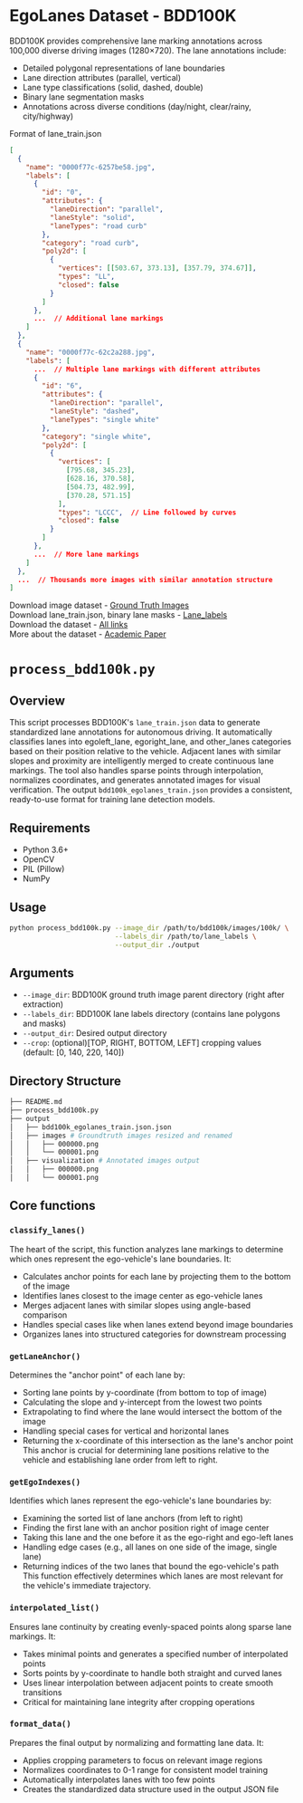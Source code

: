 # EgoLanes Dataset - BDD100K

BDD100K provides comprehensive lane marking annotations across 100,000 diverse driving images (1280×720). The lane annotations include:

- Detailed polygonal representations of lane boundaries
- Lane direction attributes (parallel, vertical)
- Lane type classifications (solid, dashed, double)
- Binary lane segmentation masks
- Annotations across diverse conditions (day/night, clear/rainy, city/highway)

Format of lane_train.json
```json
[
  {
    "name": "0000f77c-6257be58.jpg",
    "labels": [
      {
        "id": "0",
        "attributes": {
          "laneDirection": "parallel",
          "laneStyle": "solid",
          "laneTypes": "road curb"
        },
        "category": "road curb",
        "poly2d": [
          {
            "vertices": [[503.67, 373.13], [357.79, 374.67]],
            "types": "LL",
            "closed": false
          }
        ]
      },
      ...  // Additional lane markings
    ]
  },
  {
    "name": "0000f77c-62c2a288.jpg",
    "labels": [
      ...  // Multiple lane markings with different attributes
      {
        "id": "6",
        "attributes": {
          "laneDirection": "parallel",
          "laneStyle": "dashed",
          "laneTypes": "single white"
        },
        "category": "single white",
        "poly2d": [
          {
            "vertices": [
              [795.68, 345.23], 
              [628.16, 370.58], 
              [504.73, 482.99], 
              [370.28, 571.15]
            ],
            "types": "LCCC",  // Line followed by curves
            "closed": false
          }
        ]
      },
      ...  // More lane markings
    ]
  },
  ...  // Thousands more images with similar annotation structure
]
```
</div>

Download image dataset - [Ground Truth Images](https://dl.cv.ethz.ch/bdd100k/data/100k_images_train.zip)<br>
Download lane_train.json, binary lane masks - [Lane_labels](https://dl.cv.ethz.ch/bdd100k/data/bdd100k_lane_labels_trainval.zip)<br>
Download the dataset - [All links](https://dl.cv.ethz.ch/bdd100k/data/)<br>
More about the dataset - [Academic Paper](https://arxiv.org/abs/1805.04687)<br>

# `process_bdd100k.py`

## Overview
This script processes BDD100K's `lane_train.json` data to generate standardized lane annotations for autonomous driving. It automatically classifies lanes into egoleft_lane, egoright_lane, and other_lanes categories based on their position relative to the vehicle. Adjacent lanes with similar slopes and proximity are intelligently merged to create continuous lane markings. The tool also handles sparse points through interpolation, normalizes coordinates, and generates annotated images for visual verification. The output `bdd100k_egolanes_train.json` provides a consistent, ready-to-use format for training lane detection models.

## Requirements
- Python 3.6+
- OpenCV
- PIL (Pillow)
- NumPy

## Usage

```bash
python process_bdd100k.py --image_dir /path/to/bdd100k/images/100k/ \
                          --labels_dir /path/to/lane_labels \
                          --output_dir ./output
```

## Arguments
- `--image_dir`: BDD100K ground truth image parent directory (right after extraction)
- `--labels_dir`: BDD100K lane labels directory (contains lane polygons and masks)
- `--output_dir`: Desired output directory
- `--crop`: (optional)[TOP, RIGHT, BOTTOM, LEFT] cropping values (default: [0, 140, 220, 140])

## Directory Structure

```bash
├── README.md
├── process_bdd100k.py
├── output
│   ├── bdd100k_egolanes_train.json.json
│   ├── images # Groundtruth images resized and renamed
│   │   ├── 000000.png
│   │   └── 000001.png
│   ├── visualization # Annotated images output
│   │   ├── 000000.png
│   │   └── 000001.png
```

## Core functions

### `classify_lanes()`
The heart of the script, this function analyzes lane markings to determine which ones represent the ego-vehicle's lane boundaries. It:
- Calculates anchor points for each lane by projecting them to the bottom of the image
- Identifies lanes closest to the image center as ego-vehicle lanes
- Merges adjacent lanes with similar slopes using angle-based comparison
- Handles special cases like when lanes extend beyond image boundaries
- Organizes lanes into structured categories for downstream processing

### `getLaneAnchor()`
Determines the "anchor point" of each lane by:
- Sorting lane points by y-coordinate (from bottom to top of image)
- Calculating the slope and y-intercept from the lowest two points
- Extrapolating to find where the lane would intersect the bottom of the image
- Handling special cases for vertical and horizontal lanes
- Returning the x-coordinate of this intersection as the lane's anchor point
This anchor is crucial for determining lane positions relative to the vehicle and establishing lane order from left to right.

### `getEgoIndexes()`
Identifies which lanes represent the ego-vehicle's lane boundaries by:
- Examining the sorted list of lane anchors (from left to right)
- Finding the first lane with an anchor position right of image center
- Taking this lane and the one before it as the ego-right and ego-left lanes
- Handling edge cases (e.g., all lanes on one side of the image, single lane)
- Returning indices of the two lanes that bound the ego-vehicle's path
This function effectively determines which lanes are most relevant for the vehicle's immediate trajectory.

### `interpolated_list()`
Ensures lane continuity by creating evenly-spaced points along sparse lane markings. It:
- Takes minimal points and generates a specified number of interpolated points
- Sorts points by y-coordinate to handle both straight and curved lanes
- Uses linear interpolation between adjacent points to create smooth transitions
- Critical for maintaining lane integrity after cropping operations

### `format_data()`
Prepares the final output by normalizing and formatting lane data. It:
- Applies cropping parameters to focus on relevant image regions
- Normalizes coordinates to 0-1 range for consistent model training
- Automatically interpolates lanes with too few points
- Creates the standardized data structure used in the output JSON file
